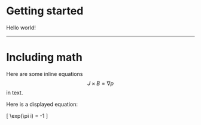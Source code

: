 # Getting started

Hello world!

--------

# Including math

Here are some inline equations $$ J \times B = \nabla p$$ in text.

Here is a displayed equation:

\[ \exp(\pi i) = -1 \]
